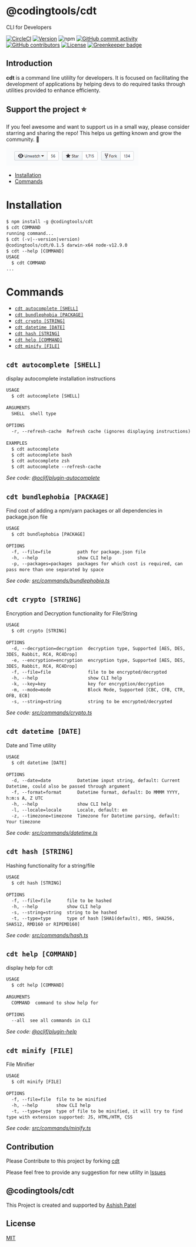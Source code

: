 @codingtools/cdt
===
CLI for Developers

[![CircleCI](https://circleci.com/gh/codingtools/cdt/tree/release%2Frelease-v0.1.svg?style=shield)](https://circleci.com/gh/codingtools/cdt/tree/release%2Frelease-v0.1)
[![Version](https://img.shields.io/npm/v/@codingtools/cdt)](https://npmjs.org/package/@codingtools/cdt)
![npm](https://img.shields.io/npm/dm/@codingtools/cdt)
[![GitHub commit activity](https://img.shields.io/github/commit-activity/m/codingtools/cdt)](https://github.com/codingtools/cdt/graphs/commit-activity)
[![GitHub contributors](https://img.shields.io/github/contributors/codingtools/cdt)](https://github.com/codingtools/cdt/graphs/contributors)
[![License](https://img.shields.io/npm/l/@codingtools/cdt)](https://github.com/codingtools/cdt/blob/master/package.json) 
[![Greenkeeper badge](https://badges.greenkeeper.io/codingtools/cdt.svg)](https://greenkeeper.io/)
<!--  ![Node](https://img.shields.io/node/v/@codingtools/cdt) -->
<!-- [![Downloads](https://img.shields.io/npm/dm/@codingtools/cdt)](https://npmjs.org/package/@codingtools/cdt) -->


## Introduction

**cdt** is a command line utililty for developers.
It is focused on facilitating the development of applications by helping devs to do required tasks through utilities provided to enhance efficienty.

## Support the project ⭐

If you feel awesome and want to support us in a small way, please consider starring and sharing the repo! This helps us getting known and grow the community. 🙏

<img src="https://raw.githubusercontent.com/lusaxweb/vuesax/master/public/github-vuesax-star.gif" alt="vuesax-star" />



<!-- toc -->
* [Installation](#installation)
* [Commands](#commands)
<!-- tocstop -->
# Installation
<!-- usage -->
```sh-session
$ npm install -g @codingtools/cdt
$ cdt COMMAND
running command...
$ cdt (-v|--version|version)
@codingtools/cdt/0.1.5 darwin-x64 node-v12.9.0
$ cdt --help [COMMAND]
USAGE
  $ cdt COMMAND
...
```
<!-- usagestop -->
# Commands
<!-- commands -->
* [`cdt autocomplete [SHELL]`](#cdt-autocomplete-shell)
* [`cdt bundlephobia [PACKAGE]`](#cdt-bundlephobia-package)
* [`cdt crypto [STRING]`](#cdt-crypto-string)
* [`cdt datetime [DATE]`](#cdt-datetime-date)
* [`cdt hash [STRING]`](#cdt-hash-string)
* [`cdt help [COMMAND]`](#cdt-help-command)
* [`cdt minify [FILE]`](#cdt-minify-file)

## `cdt autocomplete [SHELL]`

display autocomplete installation instructions

```
USAGE
  $ cdt autocomplete [SHELL]

ARGUMENTS
  SHELL  shell type

OPTIONS
  -r, --refresh-cache  Refresh cache (ignores displaying instructions)

EXAMPLES
  $ cdt autocomplete
  $ cdt autocomplete bash
  $ cdt autocomplete zsh
  $ cdt autocomplete --refresh-cache
```

_See code: [@oclif/plugin-autocomplete](https://github.com/oclif/plugin-autocomplete/blob/v0.1.4/src/commands/autocomplete/index.ts)_

## `cdt bundlephobia [PACKAGE]`

Find cost of adding a npm/yarn packages or all dependencies in package.json file

```
USAGE
  $ cdt bundlephobia [PACKAGE]

OPTIONS
  -f, --file=file          path for package.json file
  -h, --help               show CLI help
  -p, --packages=packages  packages for which cost is required, can pass more than one separated by space
```

_See code: [src/commands/bundlephobia.ts](https://github.com/codingtools/cdt/blob/v0.1.5/src/commands/bundlephobia.ts)_

## `cdt crypto [STRING]`

Encryption and Decryption functionality for File/String

```
USAGE
  $ cdt crypto [STRING]

OPTIONS
  -d, --decryption=decryption  decryption type, Supported [AES, DES, 3DES, Rabbit, RC4, RC4Drop]
  -e, --encryption=encryption  encryption type, Supported [AES, DES, 3DES, Rabbit, RC4, RC4Drop]
  -f, --file=file              file to be encrypted/decrypted
  -h, --help                   show CLI help
  -k, --key=key                key for encryption/decryption
  -m, --mode=mode              Block Mode, Supported [CBC, CFB, CTR, OFB, ECB]
  -s, --string=string          string to be encrypted/decrypted
```

_See code: [src/commands/crypto.ts](https://github.com/codingtools/cdt/blob/v0.1.5/src/commands/crypto.ts)_

## `cdt datetime [DATE]`

Date and Time utility

```
USAGE
  $ cdt datetime [DATE]

OPTIONS
  -d, --date=date          Datetime input string, default: Current Datetime, could also be passed through argument
  -f, --format=format      Datetime format, default: Do MMMM YYYY, h:m:s A, Z UTC
  -h, --help               show CLI help
  -l, --locale=locale      Locale, default: en
  -z, --timezone=timezone  Timezone for Datetime parsing, default: Your timezone
```

_See code: [src/commands/datetime.ts](https://github.com/codingtools/cdt/blob/v0.1.5/src/commands/datetime.ts)_

## `cdt hash [STRING]`

Hashing functionality for a string/file

```
USAGE
  $ cdt hash [STRING]

OPTIONS
  -f, --file=file      file to be hashed
  -h, --help           show CLI help
  -s, --string=string  string to be hashed
  -t, --type=type      type of hash [SHA1(default), MD5, SHA256, SHA512, RMD160 or RIPEMD160]
```

_See code: [src/commands/hash.ts](https://github.com/codingtools/cdt/blob/v0.1.5/src/commands/hash.ts)_

## `cdt help [COMMAND]`

display help for cdt

```
USAGE
  $ cdt help [COMMAND]

ARGUMENTS
  COMMAND  command to show help for

OPTIONS
  --all  see all commands in CLI
```

_See code: [@oclif/plugin-help](https://github.com/oclif/plugin-help/blob/v2.2.1/src/commands/help.ts)_

## `cdt minify [FILE]`

File Minifier

```
USAGE
  $ cdt minify [FILE]

OPTIONS
  -f, --file=file  file to be minified
  -h, --help       show CLI help
  -t, --type=type  type of file to be minified, it will try to find type with extension supported: JS, HTML/HTM, CSS
```

_See code: [src/commands/minify.ts](https://github.com/codingtools/cdt/blob/v0.1.5/src/commands/minify.ts)_
<!-- commandsstop -->


## Contribution

Please Contribute to this project by forking [cdt](https://github.com/codingtools/cdt/)

Please feel free to provide any suggestion for new utility in [Issues](https://github.com/codingtools/cdt/issues)

## @codingtools/cdt

This Project is created and supported by [Ashish Patel](http://ashish.live/)

## License

[MIT](https://raw.githubusercontent.com/codingtools/cdt/master/LICENSE)
